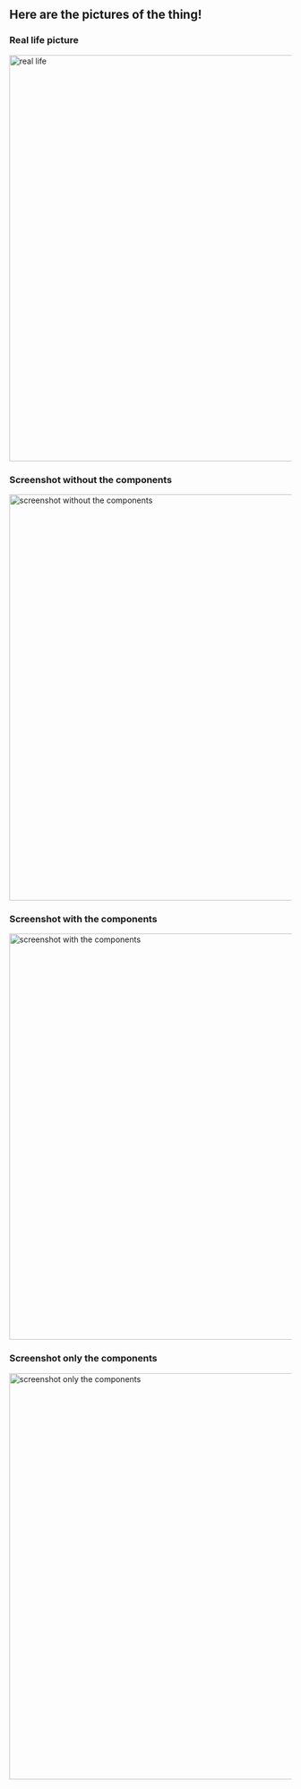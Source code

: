 ## Here are the pictures of the thing!
### Real life picture
<img width="725" alt="real life" src="https://github.com/user-attachments/assets/e6b12c2b-72f5-48c6-aa71-778c09347ed9" />

### Screenshot without the components
<img width="725" alt="screenshot without the components" src="https://github.com/user-attachments/assets/9ee9d142-a33e-49d2-988c-79367dcf5727" />

### Screenshot with the components
<img width="725" alt="screenshot with the components" src="https://github.com/user-attachments/assets/a22c4ba0-9b5e-4019-b01d-f6412936160b" />

### Screenshot only the components
<img width="725" alt="screenshot only the components" src="https://github.com/user-attachments/assets/b4e64dc2-ea70-4c9f-9ca2-8d131f746145" />
